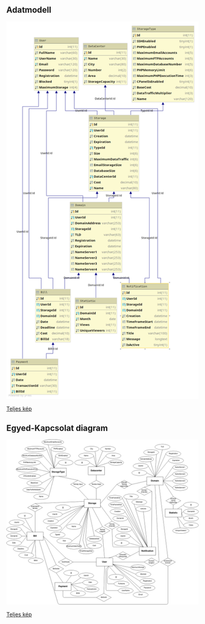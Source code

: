 ## Adatmodell

![UML Adatbázis séma](WebStorage.png "UML Adatbázis séma")

[Teljes kép](https://sze-plusplusplus.github.io/adatbazisok/WebStorage.png)

<div class="page-break"></div>

## Egyed-Kapcsolat diagram

![Adatbázis Egyed-Kapcsolat diagram](EgyedKapcsolat.png "Adatbázis Egyed-Kapcsolat diagram")

[Teljes kép](https://sze-plusplusplus.github.io/adatbazisok/EgyedKapcsolat.png)

<div class="page-break"></div>

